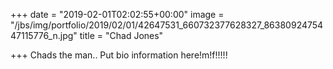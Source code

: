 +++
date = "2019-02-01T02:02:55+00:00"
image = "/jbs/img/portfolio/2019/02/01/42647531_660732377628327_8638092475447115776_n.jpg"
title = "Chad Jones"

+++
Chads the man.. Put bio information here!m!f!!!!!